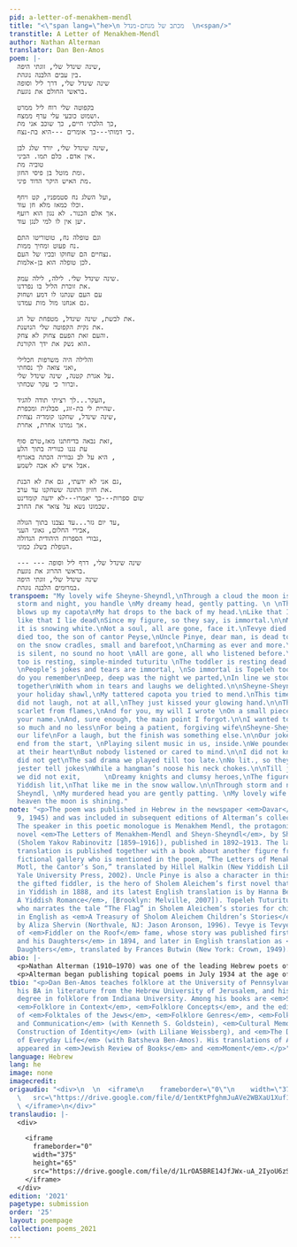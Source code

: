```yaml
---
pid: a-letter-of-menakhem-mendl
title: "<\"span lang=\"he>\n מכתב של מנחם-מנדל  \n<span/>"
transtitle: A Letter of Menakhem-Mendl
author: Nathan Alterman
translator: Dan Ben-Amos
poem: |-
  שינה שינדל שלי, זוגתי היפה,
  בין עבים הלבנה נוגהת.
  שינה שינדל שלי, דרך ליל וסופה
  בראשי החולם את נוגעת.

  בקפוטה שלי רוח ליל ממרט
  ושמוט כובעי עלי ערף ממצח.
  כך הלכתי חיים, כך שוכב אני מת,
  כי דמותי---כך אומרים ---היא בת-נצח.

  שינה שינדל שלי, יורד שלג לבן,
  אין אדם. כלם תמו. הביני.
  טוביה מת
  ומת מוטל בן פיסי החזן.
  מת האיש היקר הדוד פיני.

  ועל השלג נח סטמפניו, קט ויחף,
  וכלו כמאז מלא חן עוד.
  אך אלם הכנור. לא נגון הוא רועף.
  יען אין לו למי לנגן עוד.

  וגם טופלה נח, טוטוריטו התם
  נח פעוט ומחיך ממות.
  נצחיים הם שחוקו ובכיו של העם.
  לכן טופלה הוא בן-אלמות.

  שינה שינדל שלי. לילה, לילה עמק.
  את זוכרת הליל בו נפרדנו.
  עם העם שנתנו לו דמע ושחוק
  גם אנחנו מול מות עמדנו.

  את לבשת, שינה שינדל, מטפחת של חג.
  את נקית הקפוטה שלי הנושנת.
  והעם זאת הפעם צחוק לא צחק.
  הוא נשק את ידך הקורנת.

  והלילה היה משרפות חכלילי
  ואני צואה לך נסחתי,
  על אגרת קטנה, שינה שינדל שלי.
  וברור כי עקר שכחתי.

  העקר...לך רציתי תודה להגיד,
  שהיית לי בת-זוג, סבלנית ומכפרת.
  שינה שינדל, שחקנו קומדיה נצחית,
  אך גמרנו אחרת, אחרת.

  זאת נבאה בדיחתנו מאז,טרם סוף,
  עת נגנו כנוריה בתוך הלע
  היא על לב גבוריה הכתה באגרוף ,
  אבל איש לא אבה לשמע.

  גם אני לא ידעתי, גם את לא הבנת,
  את חזיון התוגה ששחקנו עד ערב.
  שום ספרות---כך יאמרו---לא ידעה קומדינט
  שכמונו נשא על צואר את החרב.

  עד יום גזר...עד נצבנו בתוך הגולה,
  אבירי החלום, גאוני העני,
  גבורי הספרות היהודית הגדולה,
  הנופלת בשלג כמוני.

  --- --- שינה שינדל שלי, דרף ליל וסופה
  בראשי ההרוג את נוגעת.
  שינה שינדל שלי, זוגתי היפה
  במרומים הלבנה נוגהת.
transpoem: "My lovely wife Sheyne-Sheyndl,\nThrough a cloud the moon is shining.  \nThrough
  storm and night, you handle \nMy dreamy head, gently patting. \n \nThe mighty wind
  blows up my capota\nMy hat drops to the back of my head.\nLike that I walked alive,
  like that I lie dead\nSince my figure, so they say, is immortal.\n\nMy Sheyne-Sheyndl,
  it is snowing white.\nNot a soul, all are gone, face it.\nTevye died \nAnd Motl
  died too, the son of cantor Peyse,\nUncle Pinye, dear man, is dead too. \n\nStempenyu
  on the snow cradles, small and barefoot,\nCharming as ever and more.\nBut his fiddle
  is silent, no sound no hoot \nAll are gone, all who listened before.\n\nTopeleh
  too is resting, simple-minded tuturitu \nThe toddler is resting dead and smiling.
  \nPeople’s jokes and tears are immortal, \nSo immortal is Topeleh too.\n\nMy Sheyne-Sheyndl,
  do you remember\nDeep, deep was the night we parted,\nIn line we stood facing death
  together\nWith whom in tears and laughs we delighted.\n\nSheyne-Sheyndl you wore
  your holiday shawl,\nMy tattered capota you tried to mend.\nThis time our people
  did not laugh, not at all,\nThey just kissed your glowing hand.\n\nThe night turned
  scarlet from flames,\nAnd for you, my will I wrote \nOn a small piece of paper with
  your name.\nAnd, sure enough, the main point I forgot.\n\nI wanted to thank you,
  so much and no less\nFor being a patient, forgiving wife\nSheyne-Sheyndl, we played
  our life\nFor a laugh, but the finish was something else.\n\nOur joke foretold this
  end from the start, \nPlaying silent music in us, inside.\nWe pounded our heroes
  at their heart\nBut nobody listened or cared to mind.\n\nI did not know and you
  did not get\nThe sad drama we played till too late.\nNo lit., so they say, has a
  jester tell jokes\nWhile a hangman’s noose his neck chokes.\n\nTill judgement day
  we did not exit,      \nDreamy knights and clumsy heroes,\nThe figures of the great
  Yiddish lit,\nThat like me in the snow wallow.\n\nThrough storm and night, Sheyne
  Sheyndl, \nMy murdered head you are gently patting. \nMy lovely wife Sheyne-Sheyndl,\nIn
  heaven the moon is shining."
note: "<p>The poem was published in Hebrew in the newspaper <em>Davar</em> (March
  9, 1945) and was included in subsequent editions of Alterman’s collected poems.
  The speaker in this poetic monologue is Menakhem Mendl, the protagonist of the epistolary
  novel <em>The Letters of Menakhem-Mendl and Sheyn-Sheyndl</em>, by Sholem Aleichem
  (Sholem Yakov Rabinovitz [1859–1916]), published in 1892–1913. The latest English
  translation is published together with a book about another figure from Sholem Aleichem’s
  fictional gallery who is mentioned in the poem, “The Letters of Menakhen-Mendl and
  Motl, the Cantor’s Son,” translated by Hillel Halkin (New Yiddish Library. New Haven:
  Yale University Press, 2002). Uncle Pinye is also a character in this book. Stempenyu,
  the gifted fiddler, is the hero of Sholem Aleichem’s first novel that was published
  in Yiddish in 1888, and its latest English translation is by Hanna Berman (<em>Stempenyu:
  A Yiddish Romance</em>, [Brooklyn: Melville, 2007]). Topeleh Tuturitu is the child
  who narrates the tale “The Flag” in Sholem Aleichem’s stories for children, published
  in English as <em>A Treasury of Sholom Aleichem Children’s Stories</em>, translated
  by Aliza Shervin (Northvale, NJ: Jason Aronson, 1996). Tevye is Tevye the Dairyman
  of <em>Fiddler on the Roof</em> fame, whose story was published first as <em>Tevye
  and his Daughters</em> in 1894, and later in English translation as <em>Tevye’s
  Daughters</em>, translated by Frances Butwin (New York: Crown, 1949).</p>"
abio: |-
  <p>Nathan Alterman (1910–1970) was one of the leading Hebrew poets of the twentieth century. He was awarded major literary prizes in Israel: in 1946 and 1967 he received the Tchernichovsky Prize for translating classical French plays into Hebrew, in 1947 the Ruppin Literary Prize for his second book of poems, in 1957 the Bialik Prize for Literature, and in 1968 the highest Israeli prize for literature, the Israel Prize. He became a cultural literary monument, and in 2011 the State of Israel printed his portrait on its currency.</p>
  <p>Alterman began publishing topical poems in July 1934 at the age of twenty-four in <em>Davar</em> and, later, in the leading newspaper <em>Ha-Aretz</em>. During eight years with <em>Ha-Aretz</em>, he wrote about three hundred poems. In 1942, he returned to <em>Davar</em>, where he continued to publish his topical poetry. Until 1965, Alterman’s work at <em>Davar</em> was commentary in prose. In addition to his topical poetry, he published several volumes of lyrical poems, wrote poems for the theater (many of them became popular songs), translated classical plays, and wrote four plays, which were produced in Israel.</p>
tbio: "<p>Dan Ben-Amos teaches folklore at the University of Pennsylvania. He earned
  his BA in literature from the Hebrew University of Jerusalem, and his doctorate
  degree in folklore from Indiana University. Among his books are <em>Sweet Words</em>,
  <em>Folklore in Context</em>, <em>Folklore Concepts</em>, and the edited volumes
  of <em>Folktales of the Jews</em>, <em>Folklore Genres</em>, <em>Folklore: Performance
  and Communication</em> (with Kenneth S. Goldstein), <em>Cultural Memory and the
  Construction of Identity</em> (with Liliane Weissberg), and <em>The Diary: The Epic
  of Everyday Life</em> (with Batsheva Ben-Amos). His translations of Alterman’s poems
  appeared in <em>Jewish Review of Books</em> and <em>Moment</em>.</p>"
language: Hebrew
lang: he
image: none
imagecredit: 
origaudio: "<div>\n  \n  <iframe\n    frameborder=\"0\"\n    width=\"375\"\n    height=\"65\"\n
  \   src=\"https://drive.google.com/file/d/1entKtPfghmJuAVe2WBXaU1Xuf17wh4x1/preview\">\n
  \ </iframe>\n</div>"
translaudio: |-
  <div>

    <iframe
      frameborder="0"
      width="375"
      height="65"
      src="https://drive.google.com/file/d/1LrOA5BRE14JfJWx-uA_2IyoU6zSdSOhI/preview">
    </iframe>
  </div>
edition: '2021'
pagetype: submission
order: '25'
layout: poempage
collection: poems_2021
---
```

